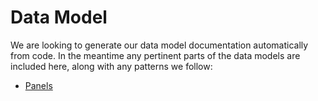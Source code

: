 # Data Model

We are looking to generate our data model documentation automatically from code. In the meantime any pertinent parts of the data models are included here, along with any patterns we follow:
- [Panels](panels.md)

